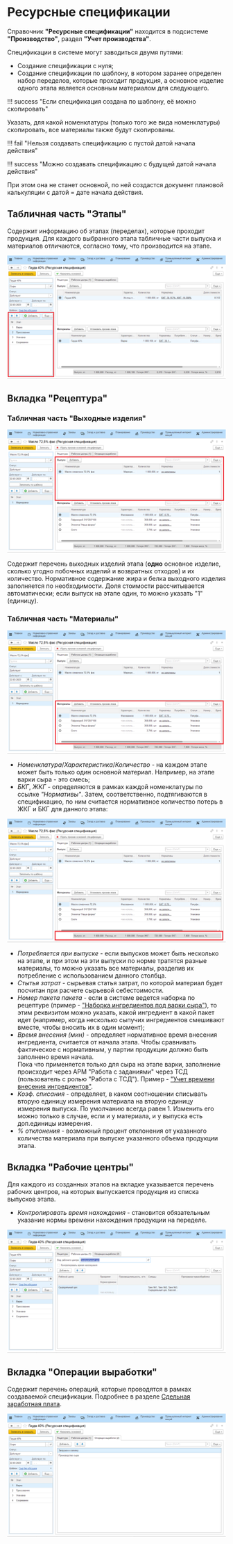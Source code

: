 # Ресурсные спецификации

Справочник **"Ресурсные спецификации"** находится в подсистеме **"Производство"**, раздел **"Учет производства"**.

Спецификации в системе могут заводиться двумя путями:

- Создание спецификации с нуля;
- Создание спецификации по шаблону, в котором заранее определен набор переделов, которые проходит продукция, а основное изделие одного этапа является основным материалом для следующего.

!!! success "Если спецификация создана по шаблону, её можно скопировать"

Указать, для какой номенклатуры (только того же вида номенклатуры) скопировать, все материалы также будут скопированы.

!!! fail "Нельзя создавать спецификацию с пустой датой начала действия"

!!! success "Можно создавать спецификацию с будущей датой начала действия" 

При этом она не станет основной, по ней создастся документ плановой калькуляции с датой = дате начала действия.

## Табличная часть "Этапы"

Содержит информацию об этапах (переделах), которые проходит продукция. Для каждого выбранного этапа табличные части выпуска и материалов отличаются, согласно тому, что производится на этапе. 

![](ResourceSpecifications.assets/4.png)
## Вкладка "Рецептура"
### Табличная часть "Выходные изделия"

![](ResourceSpecifications.assets/1.png)

Содержит перечень выходных изделий этапа (**одно** основное изделие, сколько угодно побочных изделий и возвратных отходов) и их количество. Нормативное содержание жира и белка выходного изделия заполняется по необходимости. Доля стоимости рассчитывается автоматически; если выпуск на этапе один, то можно указать "1" (единицу).
### Табличная часть "Материалы"

![](ResourceSpecifications.assets/2.png)

-   *Номенклатура*/*Характеристика*/*Количество* - на каждом этапе может быть только один основной материал. Например, на этапе варки сыра - это смесь;
-   *БКГ*, *ЖКГ* - определяются в рамках каждой номенклатуры по ссылке *"Нормативы"*. Затем, соответственно, подтягиваются в спецификацию, по ним считается нормативное количество потерь в ЖКГ и БКГ для данного этапа:

![](ResourceSpecifications.assets/3.png)

-   *Потребляется при выпуске* - если выпусков может быть несколько на этапе, и при этом на эти выпуски по норме тратятся разные материалы, то можно указать все материалы, разделив их потребление с использованием данного столбца.
-   *Стытья затрат* - сырьевая статья затрат, по которой материал будет посчитан при расчете сырьевой себестоимости.
-   *Номер пакета пакета* - если в системе ведется наборка по рецептуре (пример - ["Наборка ингредиентов под варки сыра"](../../../SemiHardCheese/CookingCheese/SetIngredients/SetIngredients.md)), то этим реквизитом можно указать, какой ингредиент в какой пакет идет (например, когда несколько сыпучих ингредиентов смешивают вместе, чтобы вносить их в один момент);
-   *Время внесения (мин)* - определяет нормативное время внесения ингредиента, считается от начала этапа. Чтобы сравнивать фактическое с нормативным, у партии продукции должно быть заполнено время начала.   
    Пока что применяется только для сыра на этапе варки,
    заполнение происходит через АРМ "Работа с заданиями" через ТСД (пользователь с ролью "Работа с ТСД"). Пример - ["Учет времени внесения ингредиентов"](../../../SemiHardCheese/CookingCheese/Ingredients/AccountingTSD/AccountingTSD.md).
-   *Коэф. списания* - определяет, в каком соотношении списывать вторую единицу измерения материала на вторую единицу измерения выпуска. По умолчанию всегда равен 1. Изменить его можно только в случае, если и у материала, и у выпуска есть доп.единицы измерения. 
-   *% отклонения* - возможный процент отклонения от указанного количества материала при выпуске указанного объема продукции этапа.

## Вкладка "Рабочие центры"

Для каждого из созданных этапов на вкладке указывается перечень рабочих центров, на которых выпускается продукция из списка выпусков этапа.

- *Контролировать время нахождения* - становится обязательным указание нормы времени нахождения продукции на переделе. 

![](ResourceSpecifications.assets/1.gif)

## Вкладка "Операции выработки"

Содержит перечень операций, которые проводятся в рамках создаваемой спецификации. Подробнее в разделе [Сдельная заработная плата](../../../PieceworkAccounting/DataFilling/readme.md).

![](ResourceSpecifications.assets/5.png)